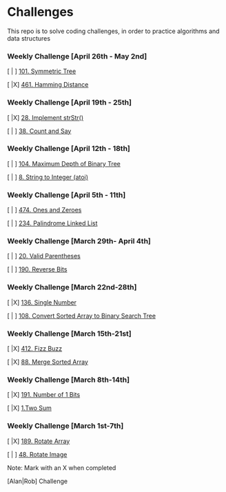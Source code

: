 # Challenges
This repo is to solve coding challenges, in order to practice algorithms and data structures

### Weekly Challenge [April 26th - May 2nd]

[ | ] [101. Symmetric Tree](https://leetcode.com/problems/symmetric-tree/)

[ |X] [461. Hamming Distance](https://leetcode.com/problems/hamming-distance/)


### Weekly Challenge [April 19th - 25th]

[ |X] [28. Implement strStr()](https://leetcode.com/problems/implement-strstr/)

[ | ] [38. Count and Say](https://leetcode.com/problems/count-and-say/)

### Weekly Challenge [April 12th - 18th]

[ | ] [104. Maximum Depth of Binary Tree](https://leetcode.com/problems/maximum-depth-of-binary-tree/)

[ | ] [8. String to Integer (atoi)](https://leetcode.com/problems/string-to-integer-atoi/)

### Weekly Challenge [April 5th - 11th]

[ | ] [474. Ones and Zeroes](https://leetcode.com/problems/ones-and-zeroes/)

[ | ] [234. Palindrome Linked List](https://leetcode.com/problems/palindrome-linked-list/)

### Weekly Challenge [March 29th- April 4th]

[ | ] [20. Valid Parentheses](https://leetcode.com/problems/valid-parentheses/)

[ | ] [190. Reverse Bits](https://leetcode.com/problems/reverse-bits/)

### Weekly Challenge [March 22nd-28th]


[ |X] [136. Single Number](https://leetcode.com/problems/single-number/)

[ | ] [108. Convert Sorted Array to Binary Search Tree](https://leetcode.com/problems/convert-sorted-array-to-binary-search-tree/)


### Weekly Challenge [March 15th-21st]

[ |X] [412. Fizz Buzz](https://leetcode.com/problems/fizz-buzz/)

[ |X] [88. Merge Sorted Array](https://leetcode.com/problems/merge-sorted-array/)


### Weekly Challenge [March 8th-14th]

[ |X] [191. Number of 1 Bits](https://leetcode.com/problems/number-of-1-bits/)

[ |X] [1.Two Sum](https://leetcode.com/problems/two-sum/)


### Weekly Challenge [March 1st-7th]

[ |X] [189. Rotate Array](https://leetcode.com/problems/rotate-array/)

[ | ] [48. Rotate Image](https://leetcode.com/problems/rotate-image/)


Note: Mark with an X when completed

[Alan|Rob] Challenge

